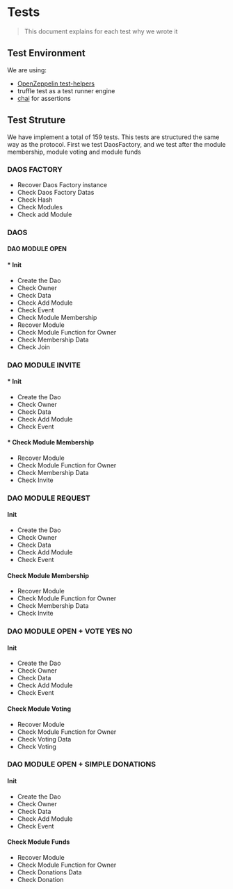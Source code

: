 # Tests

> This document explains for each test why we wrote it

## Test Environment

We are using:
- [OpenZeppelin test-helpers](https://docs.openzeppelin.com/test-helpers)
- truffle test as a test runner engine
- [chai](https://www.npmjs.com/package/chai) for assertions


## Test Struture

We have implement a total of 159 tests. This tests are structured the same way as the protocol.
First we test DaosFactory, and we test after the module membership, module voting and module funds

### DAOS FACTORY
* Recover Daos Factory instance
* Check Daos Factory Datas
* Check Hash
* Check Modules
* Check add Module

### DAOS

#### DAO MODULE OPEN
#### * Init
* Create the Dao
* Check Owner
* Check Data
* Check Add Module
* Check Event
* Check Module Membership
* Recover Module
* Check Module Function for Owner
* Check Membership Data
* Check Join

### DAO MODULE INVITE
#### * Init
- Create the Dao
- Check Owner
- Check Data
- Check Add Module
- Check Event
#### * Check Module Membership
- Recover Module
- Check Module Function for Owner
- Check Membership Data
- Check Invite

### DAO MODULE REQUEST
#### Init
- Create the Dao
- Check Owner
- Check Data
- Check Add Module
- Check Event
#### Check Module Membership
- Recover Module
- Check Module Function for Owner
- Check Membership Data
- Check Invite

### DAO MODULE OPEN + VOTE YES NO
#### Init
- Create the Dao
- Check Owner
- Check Data
- Check Add Module
- Check Event
#### Check Module Voting
- Recover Module
- Check Module Function for Owner
- Check Voting Data
- Check Voting

### DAO MODULE OPEN + SIMPLE DONATIONS
#### Init
- Create the Dao
- Check Owner
- Check Data
- Check Add Module
- Check Event
#### Check Module Funds
- Recover Module
- Check Module Function for Owner
- Check Donations Data
- Check Donation